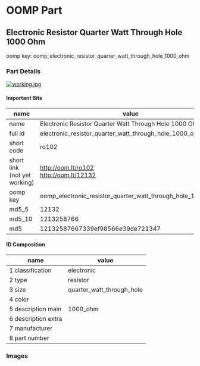 # OOMP Part  
## Electronic Resistor Quarter Watt Through Hole 1000 Ohm  
  
oomp key: oomp_electronic_resistor_quarter_watt_through_hole_1000_ohm  
  
### Part Details  
  
[![working.jpg](working_600.jpg)](working.jpg)  
  
#### Important Bits  
| name | value | 
| --- | --- | 
| name | Electronic Resistor Quarter Watt Through Hole 1000 Ohm | 
| full id | electronic_resistor_quarter_watt_through_hole_1000_ohm | 
| short code | ro102 | 
| short link<br>(not yet working) | http://oom.lt/ro102<br>http://oom.lt/12132 | 
| oomp key | oomp_electronic_resistor_quarter_watt_through_hole_1000_ohm | 
| md5_5 | 12132 | 
| md5_10 | 1213258766 | 
| md5 | 12132587667339ef98566e39de721347 | 
#### ID Composition  
| name | value | 
| --- | --- | 
| 1 classification | electronic | 
| 2 type | resistor | 
| 3 size | quarter_watt_through_hole | 
| 4 color |  | 
| 5 description main | 1000_ohm | 
| 6 description extra |  | 
| 7 manufacturer |  | 
| 8 part number |  | 
### Images  
